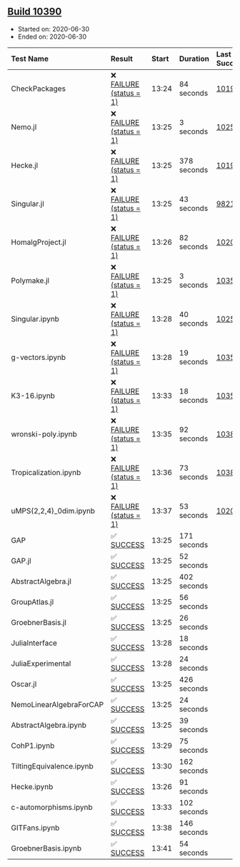## [Build 10390](https://oscarci.mathematik.uni-kl.de/job/oscar/10390/)

* Started on: 2020-06-30
* Ended on: 2020-06-30

| Test Name    | Result | Start | Duration | Last Success | First Failure |
|:-------------|:-------|:------|:---------|:-------------|:--------------|
| CheckPackages | ❌ [FAILURE (status = 1)](https://oscarci.mathematik.uni-kl.de/job/oscar/10390/artifact/logs/build-10390/CheckPackages.log) | 13:24 | 84 seconds | [10197](https://oscarci.mathematik.uni-kl.de/job/oscar/10197/) | [10198](https://oscarci.mathematik.uni-kl.de/job/oscar/10198/) |
| Nemo.jl | ❌ [FAILURE (status = 1)](https://oscarci.mathematik.uni-kl.de/job/oscar/10390/artifact/logs/build-10390/Nemo.jl.log) | 13:25 | 3 seconds | [10252](https://oscarci.mathematik.uni-kl.de/job/oscar/10252/) | [10253](https://oscarci.mathematik.uni-kl.de/job/oscar/10253/) |
| Hecke.jl | ❌ [FAILURE (status = 1)](https://oscarci.mathematik.uni-kl.de/job/oscar/10390/artifact/logs/build-10390/Hecke.jl.log) | 13:25 | 378 seconds | [10197](https://oscarci.mathematik.uni-kl.de/job/oscar/10197/) | [10198](https://oscarci.mathematik.uni-kl.de/job/oscar/10198/) |
| Singular.jl | ❌ [FAILURE (status = 1)](https://oscarci.mathematik.uni-kl.de/job/oscar/10390/artifact/logs/build-10390/Singular.jl.log) | 13:25 | 43 seconds | [9821](https://oscarci.mathematik.uni-kl.de/job/oscar/9821/) | [9822](https://oscarci.mathematik.uni-kl.de/job/oscar/9822/) |
| HomalgProject.jl | ❌ [FAILURE (status = 1)](https://oscarci.mathematik.uni-kl.de/job/oscar/10390/artifact/logs/build-10390/HomalgProject.jl.log) | 13:26 | 82 seconds | [10209](https://oscarci.mathematik.uni-kl.de/job/oscar/10209/) | [10210](https://oscarci.mathematik.uni-kl.de/job/oscar/10210/) |
| Polymake.jl | ❌ [FAILURE (status = 1)](https://oscarci.mathematik.uni-kl.de/job/oscar/10390/artifact/logs/build-10390/Polymake.jl.log) | 13:25 | 3 seconds | [10356](https://oscarci.mathematik.uni-kl.de/job/oscar/10356/) | [10357](https://oscarci.mathematik.uni-kl.de/job/oscar/10357/) |
| Singular.ipynb | ❌ [FAILURE (status = 1)](https://oscarci.mathematik.uni-kl.de/job/oscar/10390/artifact/logs/build-10390/Singular.ipynb.log) | 13:28 | 40 seconds | [10252](https://oscarci.mathematik.uni-kl.de/job/oscar/10252/) | [10253](https://oscarci.mathematik.uni-kl.de/job/oscar/10253/) |
| g-vectors.ipynb | ❌ [FAILURE (status = 1)](https://oscarci.mathematik.uni-kl.de/job/oscar/10390/artifact/logs/build-10390/g-vectors.ipynb.log) | 13:28 | 19 seconds | [10356](https://oscarci.mathematik.uni-kl.de/job/oscar/10356/) | [10357](https://oscarci.mathematik.uni-kl.de/job/oscar/10357/) |
| K3-16.ipynb | ❌ [FAILURE (status = 1)](https://oscarci.mathematik.uni-kl.de/job/oscar/10390/artifact/logs/build-10390/K3-16.ipynb.log) | 13:33 | 18 seconds | [10356](https://oscarci.mathematik.uni-kl.de/job/oscar/10356/) | [10357](https://oscarci.mathematik.uni-kl.de/job/oscar/10357/) |
| wronski-poly.ipynb | ❌ [FAILURE (status = 1)](https://oscarci.mathematik.uni-kl.de/job/oscar/10390/artifact/logs/build-10390/wronski-poly.ipynb.log) | 13:35 | 92 seconds | [10389](https://oscarci.mathematik.uni-kl.de/job/oscar/10389/) | [10390](https://oscarci.mathematik.uni-kl.de/job/oscar/10390/) |
| Tropicalization.ipynb | ❌ [FAILURE (status = 1)](https://oscarci.mathematik.uni-kl.de/job/oscar/10390/artifact/logs/build-10390/Tropicalization.ipynb.log) | 13:36 | 73 seconds | [10389](https://oscarci.mathematik.uni-kl.de/job/oscar/10389/) | [10390](https://oscarci.mathematik.uni-kl.de/job/oscar/10390/) |
| uMPS(2,2,4)_0dim.ipynb | ❌ [FAILURE (status = 1)](https://oscarci.mathematik.uni-kl.de/job/oscar/10390/artifact/logs/build-10390/uMPS-2-2-4-_0dim.ipynb.log) | 13:37 | 53 seconds | [10209](https://oscarci.mathematik.uni-kl.de/job/oscar/10209/) | [10210](https://oscarci.mathematik.uni-kl.de/job/oscar/10210/) |
| GAP | ✅ [SUCCESS](https://oscarci.mathematik.uni-kl.de/job/oscar/10390/artifact/logs/build-10390/GAP.log) | 13:25 | 171 seconds |  |  |
| GAP.jl | ✅ [SUCCESS](https://oscarci.mathematik.uni-kl.de/job/oscar/10390/artifact/logs/build-10390/GAP.jl.log) | 13:25 | 52 seconds |  |  |
| AbstractAlgebra.jl | ✅ [SUCCESS](https://oscarci.mathematik.uni-kl.de/job/oscar/10390/artifact/logs/build-10390/AbstractAlgebra.jl.log) | 13:25 | 402 seconds |  |  |
| GroupAtlas.jl | ✅ [SUCCESS](https://oscarci.mathematik.uni-kl.de/job/oscar/10390/artifact/logs/build-10390/GroupAtlas.jl.log) | 13:25 | 56 seconds |  |  |
| GroebnerBasis.jl | ✅ [SUCCESS](https://oscarci.mathematik.uni-kl.de/job/oscar/10390/artifact/logs/build-10390/GroebnerBasis.jl.log) | 13:25 | 26 seconds |  |  |
| JuliaInterface | ✅ [SUCCESS](https://oscarci.mathematik.uni-kl.de/job/oscar/10390/artifact/logs/build-10390/JuliaInterface.log) | 13:28 | 18 seconds |  |  |
| JuliaExperimental | ✅ [SUCCESS](https://oscarci.mathematik.uni-kl.de/job/oscar/10390/artifact/logs/build-10390/JuliaExperimental.log) | 13:28 | 24 seconds |  |  |
| Oscar.jl | ✅ [SUCCESS](https://oscarci.mathematik.uni-kl.de/job/oscar/10390/artifact/logs/build-10390/Oscar.jl.log) | 13:25 | 426 seconds |  |  |
| NemoLinearAlgebraForCAP | ✅ [SUCCESS](https://oscarci.mathematik.uni-kl.de/job/oscar/10390/artifact/logs/build-10390/NemoLinearAlgebraForCAP.log) | 13:25 | 24 seconds |  |  |
| AbstractAlgebra.ipynb | ✅ [SUCCESS](https://oscarci.mathematik.uni-kl.de/job/oscar/10390/artifact/logs/build-10390/AbstractAlgebra.ipynb.log) | 13:25 | 39 seconds |  |  |
| CohP1.ipynb | ✅ [SUCCESS](https://oscarci.mathematik.uni-kl.de/job/oscar/10390/artifact/logs/build-10390/CohP1.ipynb.log) | 13:29 | 75 seconds |  |  |
| TiltingEquivalence.ipynb | ✅ [SUCCESS](https://oscarci.mathematik.uni-kl.de/job/oscar/10390/artifact/logs/build-10390/TiltingEquivalence.ipynb.log) | 13:30 | 162 seconds |  |  |
| Hecke.ipynb | ✅ [SUCCESS](https://oscarci.mathematik.uni-kl.de/job/oscar/10390/artifact/logs/build-10390/Hecke.ipynb.log) | 13:26 | 91 seconds |  |  |
| c-automorphisms.ipynb | ✅ [SUCCESS](https://oscarci.mathematik.uni-kl.de/job/oscar/10390/artifact/logs/build-10390/c-automorphisms.ipynb.log) | 13:33 | 102 seconds |  |  |
| GITFans.ipynb | ✅ [SUCCESS](https://oscarci.mathematik.uni-kl.de/job/oscar/10390/artifact/logs/build-10390/GITFans.ipynb.log) | 13:38 | 146 seconds |  |  |
| GroebnerBasis.ipynb | ✅ [SUCCESS](https://oscarci.mathematik.uni-kl.de/job/oscar/10390/artifact/logs/build-10390/GroebnerBasis.ipynb.log) | 13:41 | 54 seconds |  |  |
